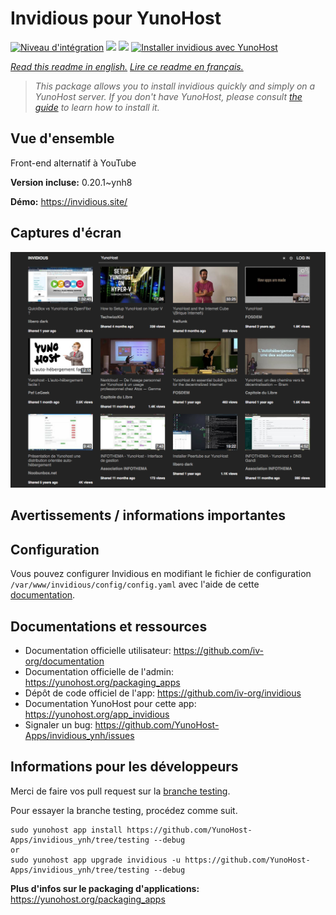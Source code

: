 # Invidious pour YunoHost

[![Niveau d'intégration](https://dash.yunohost.org/integration/invidious.svg)](https://dash.yunohost.org/appci/app/invidious) ![](https://ci-apps.yunohost.org/ci/badges/invidious.status.svg)  ![](https://ci-apps.yunohost.org/ci/badges/invidious.maintain.svg)
[![Installer invidious avec YunoHost](https://install-app.yunohost.org/install-with-yunohost.svg)](https://install-app.yunohost.org/?app=invidious)

*[Read this readme in english.](./README.md)*
*[Lire ce readme en français.](./README_fr.md)*

> *This package allows you to install invidious quickly and simply on a YunoHost server.
If you don't have YunoHost, please consult [the guide](https://yunohost.org/#/install) to learn how to install it.*

## Vue d'ensemble

Front-end alternatif à YouTube

**Version incluse:** 0.20.1~ynh8

**Démo:** https://invidious.site/


## Captures d'écran


   ![](./doc/screenshots/screenshot.png)




## Avertissements / informations importantes

## Configuration

Vous pouvez configurer Invidious en modifiant le fichier de configuration `/var/www/invidious/config/config.yaml` avec l'aide de cette [documentation](https://github.com/iv-org/documentation/blob/master/Configuration.md).



## Documentations et ressources


* Documentation officielle utilisateur: https://github.com/iv-org/documentation
* Documentation officielle de l'admin: https://yunohost.org/packaging_apps
* Dépôt de code officiel de l'app:  https://github.com/iv-org/invidious
* Documentation YunoHost pour cette app: https://yunohost.org/app_invidious
* Signaler un bug: https://github.com/YunoHost-Apps/invidious_ynh/issues

## Informations pour les développeurs

Merci de faire vos pull request sur la [branche testing](https://github.com/YunoHost-Apps/invidious_ynh/tree/testing).

Pour essayer la branche testing, procédez comme suit.
```
sudo yunohost app install https://github.com/YunoHost-Apps/invidious_ynh/tree/testing --debug
or
sudo yunohost app upgrade invidious -u https://github.com/YunoHost-Apps/invidious_ynh/tree/testing --debug
```

**Plus d'infos sur le packaging d'applications:** https://yunohost.org/packaging_apps